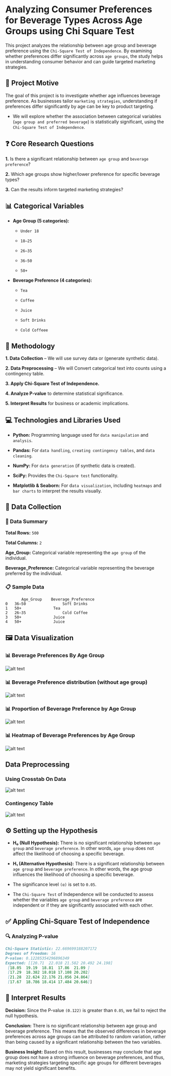 # Analyzing Consumer Preferences for Beverage Types Across Age Groups using Chi Square Test
This project analyzes the relationship between age group and beverage preference using the `Chi-Square Test of Independence`. By examining whether preferences differ significantly across `age groups`, the study helps in understanding consumer behavior and can guide targeted marketing strategies.

## 🎯 Project Motive
The goal of this project is to investigate whether age influences beverage preference. As businesses tailor `marketing strategies`, understanding if preferences differ significantly by age can be key to product targeting.

- We will explore whether the association between categorical variables (`age group and preferred beverage`) is statistically significant, using the `Chi-Square Test of Independence`.

## ❓ Core Research Questions

**1.** Is there a significant relationship between `age group` and `beverage preference`?

**2.** Which age groups show higher/lower preference for specific beverage types?

**3.** Can the results inform targeted marketing strategies?

## 📊 Categorical Variables

- **Age Group (5 categories):**

  - `Under 18`

  - `18–25`

  - `26–35`

  - `36–50`

  - `50+`

- **Beverage Preference (4 categories):**

  - `Tea`

  - `Coffee`

  - `Juice`

  - `Soft Drinks`

  - `Cold Coffeee`

## 🧪 Methodology

**1. Data Collection** – We will use survey data or (generate synthetic data).

**2. Data Preprocessing** – We will Convert categorical text into counts using a contingency table.

**3. Apply Chi-Square Test of Independence.**

**4. Analyze P-value** to determine statistical significance.

**5. Interpret Results** for business or academic implications.

## 💻 Technologies and Libraries Used

- **Python:** Programming language used for `data manipulation` and `analysis`.

- **Pandas:** For `data handling`, `creating contingency tables`, and `data cleaning`.

- **NumPy:** For `data generation` (if synthetic data is created).

- **SciPy:** Provides the `Chi-Square test` functionality.

- **Matplotlib & Seaborn:** For d`ata visualization`, including `heatmaps` and `bar charts` to interpret the results visually.

## 📝 Data Collection
### 📑 Data Summary
**Total Rows:** `500`

**Total Columns:** `2`

**Age_Group:** Categorical variable representing the `age group` of the individual.

**Beverage_Preference:** Categorical variable representing the beverage preferred by the individual.
### 📋 Sample Data 

           Age_Group	Beverage_Preference
    0	36–50	             Soft Drinks
    1	50+	             Tea
    2	26–35	             Cold Coffee
    3	50+	             Juice
    4	50+	             Juice

## 🖼️ Data Visualization
### 📊 Beverage Preferences By Age Group
![ alt text](img/image1.png)
### 📊 Beverage Preference distribution (without age group)
![ alt text](img/image2.png)
### 📊 Proportion of Beverage Preference by Age Group
![ alt text](img/image3.png)
### 📊 Heatmap of Beverage Preferences by Age Group
![ alt text](img/image4.png)

## Data Preprocessing
### Using Crosstab On Data
![ alt text](img/image5.png)
### Contingency Table
![ alt text](img/image6.png)

## ⚙️ Setting up the Hypothesis

- **H₀ (Null Hypothesis):** There is no significant relationship between `age group` and `beverage preference`. In other words, `age group` does not affect the likelihood of choosing a specific beverage.

- **H₁ (Alternative Hypothesis):** There is a significant relationship between `age group` and `beverage preference`. In other words, the age group influences the likelihood of choosing a specific beverage.

- The significance level `(α)` is set to `0.05`.

- The `Chi-Square Test` of Independence will be conducted to assess whether the variables `age group` and `beverage preference` are independent or if they are significantly associated with each other.

## ✅ Appling Chi-Square Test of Independence
### 🔍 Analyzing P-value
```markdown
Chi-Square Statistic: 22.669699188207172
Degrees of Freedom: 16
P-value: 0.12285354296896349
Expected: [[20.71  22.018 21.582 20.492 24.198]
 [18.05  19.19  18.81  17.86  21.09 ]
 [17.29  18.382 18.018 17.108 20.202]
 [21.28  22.624 22.176 21.056 24.864]
 [17.67  18.786 18.414 17.484 20.646]]
 ```

## 🧠 Interpret Results
**Decision:**
Since the P-value `(0.122)` is greater than `0.05`, we fail to reject the null hypothesis.

**Conclusion:**
There is no significant relationship between age group and beverage preference. This means that the observed differences in beverage preferences across age groups can be attributed to random variation, rather than being caused by a significant relationship between the two variables.

**Business Insight:**
Based on this result, businesses may conclude that age group does not have a strong influence on beverage preferences, and thus, marketing strategies targeting specific age groups for different beverages may not yield significant benefits.









